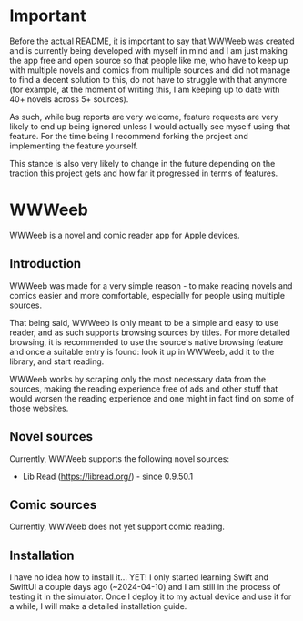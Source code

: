 # Important

Before the actual README, it is important to say that WWWeeb was created and is currently being developed with myself in mind and I am just making the app free and open source so that people like me, who have to keep up with multiple novels and comics from multiple sources and did not manage to find a decent solution to this, do not have to struggle with that anymore (for example, at the moment of writing this, I am keeping up to date with 40+ novels across 5+ sources).

As such, while bug reports are very welcome, feature requests are very likely to end up being ignored unless I would actually see myself using that feature. For the time being I recommend forking the project and implementing the feature yourself.

This stance is also very likely to change in the future depending on the traction this project gets and how far it progressed in terms of features.

# WWWeeb

WWWeeb is a novel and comic reader app for Apple devices.

## Introduction

WWWeeb was made for a very simple reason - to make reading novels and comics easier and more comfortable, especially for people using multiple sources.

That being said, WWWeeb is only meant to be a simple and easy to use reader, and as such supports browsing sources by titles. For more detailed browsing, it is recommended to use the source's native browsing feature and once a suitable entry is found: look it up in WWWeeb, add it to the library, and start reading.

WWWeeb works by scraping only the most necessary data from the sources, making the reading experience free of ads and other stuff that would worsen the reading experience and one might in fact find on some of those websites.

## Novel sources

Currently, WWWeeb supports the following novel sources:
* Lib Read (https://libread.org/) - since 0.9.50.1

## Comic sources

Currently, WWWeeb does not yet support comic reading.

## Installation

I have no idea how to install it... YET! I only started learning Swift and SwiftUI a couple days ago (~2024-04-10) and I am still in the process of testing it in the simulator. Once I deploy it to my actual device and use it for a while, I will make a detailed installation guide.
